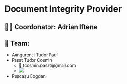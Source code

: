 # Document Integrity Provider

## 👨‍🏫 Coordonator: Adrian Iftene

## 🚀 Team:
- Aungurenci Tudor Paul
- Pasat Tudor Cosmin
  - 📧 tcosmin.pasat@gmail.com
  - ![](https://dcbadge.vercel.app/api/shield/336957618331451403)
- Pușcașu Bogdan
